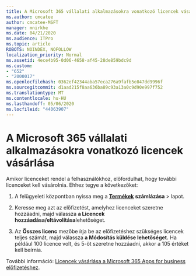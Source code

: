 ```yaml
---
title: A Microsoft 365 vállalati alkalmazásokra vonatkozó licencek vásárlása
ms.author: cmcatee
author: cmcatee-MSFT
manager: mnirkhe
ms.date: 04/21/2020
ms.audience: ITPro
ms.topic: article
ROBOTS: NOINDEX, NOFOLLOW
localization_priority: Normal
ms.assetid: 4ece4b95-0d06-4658-af45-28de859bdc9d
ms.custom:
- "652"
- "2000017"
ms.openlocfilehash: 0362ef42344aba57eca276a9fafb5e847dd9996f
ms.sourcegitcommit: d1aad215f8aa636ba89c93a13a0c9d90e997f752
ms.translationtype: MT
ms.contentlocale: hu-HU
ms.lasthandoff: 05/06/2020
ms.locfileid: "44063907"
---
```

# <a name="how-to-buy-licenses-for-your-microsoft-365-apps-for-business-subscription"></a>A Microsoft 365 vállalati alkalmazásokra vonatkozó licencek vásárlása

Amikor licenceket rendel a felhasználókhoz, előfordulhat, hogy további licenceket kell vásárolnia. Ehhez tegye a következőket:
  
1. A felügyeleti központban nyissa meg a **[Termékek](https://go.microsoft.com/fwlink/p/?linkid=842054)** **számlázása** \> lapot.

2. Keresse meg azt az előfizetést, amelyhez licenceket szeretne hozzáadni, majd válassza **a Licencek hozzáadása/eltávolítása**lehetőséget.

3. Az **Összes licenc** mezőbe írja be az előfizetéshez szükséges licencek teljes számát, majd válassza **a Módosítás küldése lehetőséget.** Ha például 100 licence volt, és 5-öt szeretne hozzáadni, akkor a 105 értéket kell beírnia.

További információ: [Licencek vásárlása a Microsoft 365 Apps for business előfizetéshez](https://docs.microsoft.com/office365/admin/subscriptions-and-billing/buy-licenses).